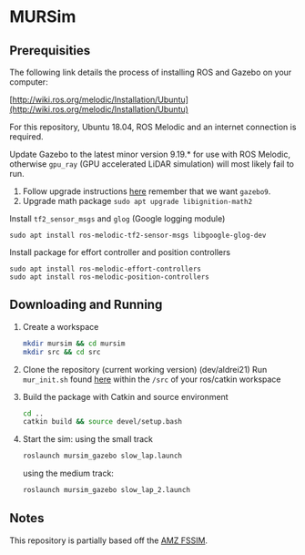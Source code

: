 # MURSim


## Prerequisities

The following link details the process of installing ROS and Gazebo on your computer:

[http://wiki.ros.org/melodic/Installation/Ubuntu](http://wiki.ros.org/melodic/Installation/Ubuntu)

For this repository, Ubuntu 18.04, ROS Melodic and an internet connection is required.

Update Gazebo to the latest minor version 9.19.* for use with ROS Melodic, otherwise `gpu_ray` (GPU accelerated LiDAR simulation) will most likely fail to run.

1. Follow upgrade instructions [here](http://gazebosim.org/tutorials?cat=install&tut=install_ubuntu&ver=9.0) remember that we want `gazebo9`.
2. Upgrade math package `sudo apt upgrade libignition-math2`

Install `tf2_sensor_msgs` and `glog` (Google logging module)

```
sudo apt install ros-melodic-tf2-sensor-msgs libgoogle-glog-dev
```
Install package for effort controller and position controllers

```
sudo apt install ros-melodic-effort-controllers
sudo apt install ros-melodic-position-controllers
```



## Downloading and Running 


1. Create a workspace

    ```bash
    mkdir mursim && cd mursim
    mkdir src && cd src
    ```

2. Clone the repository (current working version) (dev/aldrei21)
   Run `mur_init.sh` found [here](https://github.com/MURDriverless/mursim_init/tree/dev/aldrei21/mur_init) within the `/src` of your ros/catkin workspace


3. Build the package with Catkin and source environment

    ```bash
    cd ..
    catkin build && source devel/setup.bash
    ```

4. Start the sim: using the small track
    ```bash
    roslaunch mursim_gazebo slow_lap.launch
    ```
    using the medium track:
    ```bash
    roslaunch mursim_gazebo slow_lap_2.launch
    ```
    

## Notes

This repository is partially based off the [AMZ FSSIM](https://github.com/AMZ-Driverless/fssim).

